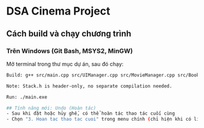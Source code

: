 # DSA Cinema Project

## Cách build và chạy chương trình

### Trên Windows (Git Bash, MSYS2, MinGW)
Mở terminal trong thư mục dự án, sau đó chạy:

```bash
Build: g++ src/main.cpp src/UIManager.cpp src/MovieManager.cpp src/BookingManager.cpp src/utils.cpp src/IndexManager.cpp  -o main.exe

Note: Stack.h is header-only, no separate compilation needed.

Run: ./main.exe

## Tính năng mới: Undo (Hoàn tác)
- Sau khi đặt hoặc hủy ghế, có thể hoàn tác thao tác cuối cùng
- Chọn "3. Hoan tac thao tac cuoi" trong menu chính (chỉ hiện khi có lịch sử)
